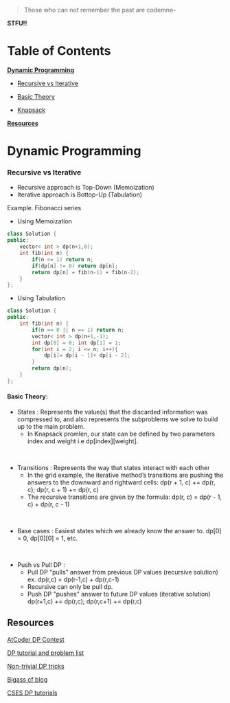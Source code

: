 > Those who can not remember the past are codemne-

**STFU!!**

# Table of Contents
**[Dynamic Programming](#dynamic-programming)**
- [Recursive vs Iterative](#recursive-vs-iterative)
- [Basic Theory](#basic-theory)

- [Knapsack](#knapsack-dp)

**[Resources](#resources)**

# Dynamic Programming
### Recursive vs Iterative
- Recursive approach is Top-Down (Memoization)
- Iterative approach is Bottop-Up (Tabulation)

Example. Fibonacci series
- Using Memoization 
```c++
class Solution {
public:
    vector< int > dp(n+1,0);
    int fib(int n) {
        if(n <= 1) return n;
        if(dp[n] != 0) return dp[n];
        return dp[n] = fib(n-1) + fib(n-2);
    }
};
```
- Using Tabulation
```c++
class Solution {
public:
    int fib(int n) {
        if(n == 0 || n == 1) return n;
        vector< int > dp(n+1,-1);
        int dp[0] = 0; int dp[1] = 1;
        for(int i = 2; i <= n; i++){
            dp[i]= dp[i - 1]+ dp[i - 2];
        }
        return dp[n];
    }
};
```
#### Basic Theory:

- States : Represents the value(s) that the discarded information was compressed to, and also represents the subproblems we solve to build up to the main problem.
    - In Knapsack promlen, our state can be defined by two parameters index and weight i.e dp[index][weight].
<br>

- Transitions : Represents the way that states interact with each other
    - In the grid example, the iterative method’s transitions are pushing the answers to the downward and rightward cells: dp(r + 1, c) += dp(r, c); dp(r, c + 1) += dp(r, c)
    - The recursive transitions are given by the formula: dp(r, c) = dp(r - 1, c) + dp(r, c - 1)
<br>

- Base cases : Easiest states which we already know the answer to. dp[0] = 0, dp[0][0] = 1, etc.
<br>

- Push vs Pull DP : 
    - Pull DP "pulls" answer from previous DP values (recursive solution) ex. dp(r,c) = dp(r-1,c) + dp(r,c-1)
    - Recursive can only be pull dp.
    - Push DP "pushes" answer to future DP values (iterative solution) dp(r+1,c) += dp(r,c); dp(r,c+1) += dp(r,c)



## Resources
[AtCoder DP Contest](https://atcoder.jp/contests/dp)

[DP tutorial and problem list](https://codeforces.com/blog/entry/67679)

[Non-trivial DP tricks](https://codeforces.com/blog/entry/47764)

[Bigass cf blog](https://codeforces.com/blog/entry/43256)

[CSES DP tutorials](https://codeforces.com/blog/entry/70018)
